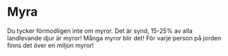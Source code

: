 # Myra

Du tycker förmodligen inte om myror. Det är synd, 15-25% av alla landlevande
djur är myror! Många myror blir det! För varje person på jorden finns det över
en miljon myror!
